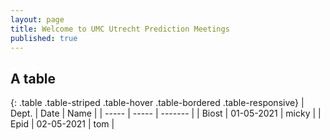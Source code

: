 ```yaml
---
layout: page
title: Welcome to UMC Utrecht Prediction Meetings
published: true
---
```



## A table

{: .table .table-striped .table-hover .table-bordered .table-responsive}
| Dept.  | Date 		| Name |
| ----- | ----- 		| ------- | 
| Biost | 01-05-2021   | micky   |
| Epid  | 02-05-2021   | tom     |
